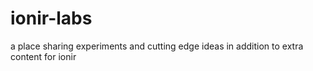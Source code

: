 # ionir-labs
a place sharing experiments and cutting edge ideas in addition to extra content for ionir
